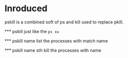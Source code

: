 # Inroduced
pskill is a combined soft of ps and kill used to replace pkill.

*** pskill
just like the `ps xu`


*** pskill name
list the processes with match name


*** pskill name sth
kill the processes with name